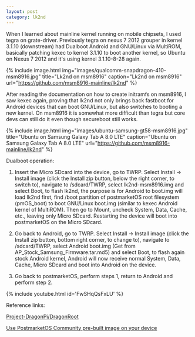 ```yaml
---
layout: post
category: lk2nd
---
```


When I learned about mainline kernel running on mobile chipsets, I used tegra on grate-driver. Previously tegra on nexus 7 2012 grouper in kernel 3.1.10 (downstream) had Dualboot Android and GNU/Linux via MultiROM, basically patching kexec to kernel 3.1.10 to boot another kernel, so Ubuntu on Nexus 7 2012 and it's using kernel 3.1.10-8-28 again.

{% include image.html
            img="images/qualcomm-snapdragon-410-msm8916.jpg"
            title="Lk2nd on msm8916" 
            caption="Lk2nd on msm8916"
            url="https://github.com/msm8916-mainline/lk2nd" %}

After reading the documentation on how to create initramfs on msm8916, I saw kexec again, proving that lk2nd not only brings back fastboot for Android devices that can boot GNU/Linux, but also switches to booting a new kernel. On msm8916 it is somewhat more difficult than tegra but core devs can still do it even though secureboot still works.

{% include image.html
            img="images/ubuntu-samsung-gt58-msm8916.jpg"
            title="Ubuntu on Samsung Galaxy Tab A 8.0 LTE" 
            caption="Ubuntu on Samsung Galaxy Tab A 8.0 LTE"
            url="https://github.com/msm8916-mainline/lk2nd" %}

Dualboot operation:

1. Insert the Micro SDcard into the device, go to TWRP. Select Install → Install image (click the Install zip button, below the right corner, to switch to), navigate to /sdcard/TWRP, select lk2nd-msm8916.img and select Boot, to flash lk2nd, the purpose is for Android to boot.img will load lk2nd first, find /boot partition of postmarketOS root filesystem (pmOS_boot) to boot GNU/Linux boot.img (similar to kexec Android kernel of MultiROM). Then go to Mount, uncheck System, Data, Cache, etc., leaving only Micro SDcard. Restarting the device will boot into postmarketOS on the Micro SDcard.

2. Go back to Android, go to TWRP. Select Install → Install image (click the Install zip button, bottom right corner, to change to), navigate to /sdcard/TWRP, select Android boot.img (Get from AP_Stock_Samsung_Firmware.tar.md5) and select Boot, to flash again stock Android kernel, Android will now receive normal System, Data, Cache, Micro SDcard and boot into Android on the device.

3. Go back to postmarketOS, perform steps 1, return to Android and perform step 2.


{% include youtube.html id='FwSHqQsFxLU' %}

Reference links: 

[Project-DragonPi/DragonRoot]

[Use PostmarketOS Community pre-built image on your device]

[Project-DragonPi/DragonRoot]: https://github.com/Project-DragonPi/DragonRoot/blob/main/Makefile
[Use PostmarketOS Community pre-built image on your device]: https://wiki.postmarketos.org/wiki/Use_PostmarketOS_Community_pre-built_image_on_your_device#insert_a_MicroSDcard_into_your_Computer

